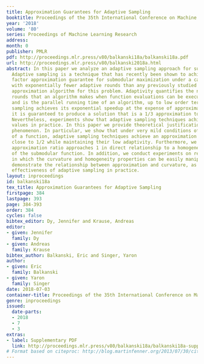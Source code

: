 ```yaml
---
title: Approximation Guarantees for Adaptive Sampling
booktitle: Proceedings of the 35th International Conference on Machine Learning
year: '2018'
volume: '80'
series: Proceedings of Machine Learning Research
address: 
month: 0
publisher: PMLR
pdf: http://proceedings.mlr.press/v80/balkanski18a/balkanski18a.pdf
url: http://proceedings.mlr.press/v80/balkanski2018a.html
abstract: In this paper we analyze an adaptive sampling approach for submodular maximization.
  Adaptive sampling is a technique that has recently been shown to achieve a constant
  factor approximation guarantee for submodular maximization under a cardinality constraint
  with exponentially fewer adaptive rounds than any previously studied constant factor
  approximation algorithm for this problem. Adaptivity quantifies the number of sequential
  rounds that an algorithm makes when function evaluations can be executed in parallel
  and is the parallel running time of an algorithm, up to low order terms. Adaptive
  sampling achieves its exponential speedup at the expense of approximation. In theory,
  it is guaranteed to produce a solution that is a 1/3 approximation to the optimum.
  Nevertheless, experiments show that adaptive sampling techniques achieve far better
  values in practice. In this paper we provide theoretical justification for this
  phenomenon. In particular, we show that under very mild conditions of curvature
  of a function, adaptive sampling techniques achieve an approximation arbitrarily
  close to 1/2 while maintaining their low adaptivity. Furthermore, we show that the
  approximation ratio approaches 1 in direct relationship to a homogeneity property
  of the submodular function. In addition, we conduct experiments on real data sets
  in which the curvature and homogeneity properties can be easily manipulated and
  demonstrate the relationship between approximation and curvature, as well as the
  effectiveness of adaptive sampling in practice.
layout: inproceedings
id: balkanski18a
tex_title: Approximation Guarantees for Adaptive Sampling
firstpage: 384
lastpage: 393
page: 384-393
order: 384
cycles: false
bibtex_editor: Dy, Jennifer and Krause, Andreas
editor:
- given: Jennifer
  family: Dy
- given: Andreas
  family: Krause
bibtex_author: Balkanski, Eric and Singer, Yaron
author:
- given: Eric
  family: Balkanski
- given: Yaron
  family: Singer
date: 2018-07-03
container-title: Proceedings of the 35th International Conference on Machine Learning
genre: inproceedings
issued:
  date-parts:
  - 2018
  - 7
  - 3
extras:
- label: Supplementary PDF
  link: http://proceedings.mlr.press/v80/balkanski18a/balkanski18a-supp.pdf
# Format based on citeproc: http://blog.martinfenner.org/2013/07/30/citeproc-yaml-for-bibliographies/
---
```

